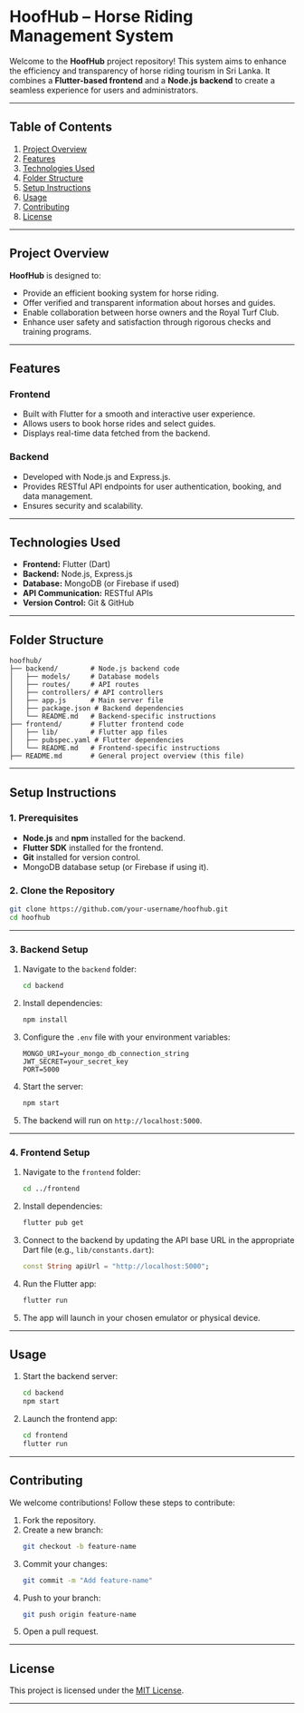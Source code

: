 
# **HoofHub – Horse Riding Management System**

Welcome to the **HoofHub** project repository! This system aims to enhance the efficiency and transparency of horse riding tourism in Sri Lanka. It combines a **Flutter-based frontend** and a **Node.js backend** to create a seamless experience for users and administrators.

---

## **Table of Contents**
1. [Project Overview](#project-overview)
2. [Features](#features)
3. [Technologies Used](#technologies-used)
4. [Folder Structure](#folder-structure)
5. [Setup Instructions](#setup-instructions)
6. [Usage](#usage)
7. [Contributing](#contributing)
8. [License](#license)

---

## **Project Overview**
**HoofHub** is designed to:
- Provide an efficient booking system for horse riding.
- Offer verified and transparent information about horses and guides.
- Enable collaboration between horse owners and the Royal Turf Club.
- Enhance user safety and satisfaction through rigorous checks and training programs.

---

## **Features**
### **Frontend**
- Built with Flutter for a smooth and interactive user experience.
- Allows users to book horse rides and select guides.
- Displays real-time data fetched from the backend.

### **Backend**
- Developed with Node.js and Express.js.
- Provides RESTful API endpoints for user authentication, booking, and data management.
- Ensures security and scalability.

---

## **Technologies Used**
- **Frontend:** Flutter (Dart)
- **Backend:** Node.js, Express.js
- **Database:** MongoDB (or Firebase if used)
- **API Communication:** RESTful APIs
- **Version Control:** Git & GitHub

---

## **Folder Structure**
```plaintext
hoofhub/
├── backend/        # Node.js backend code
│   ├── models/     # Database models
│   ├── routes/     # API routes
│   ├── controllers/ # API controllers
│   ├── app.js      # Main server file
│   ├── package.json # Backend dependencies
│   └── README.md   # Backend-specific instructions
├── frontend/       # Flutter frontend code
│   ├── lib/        # Flutter app files
│   ├── pubspec.yaml # Flutter dependencies
│   └── README.md   # Frontend-specific instructions
├── README.md       # General project overview (this file)
```

---

## **Setup Instructions**

### **1. Prerequisites**
- **Node.js** and **npm** installed for the backend.
- **Flutter SDK** installed for the frontend.
- **Git** installed for version control.
- MongoDB database setup (or Firebase if using it).

### **2. Clone the Repository**
```bash
git clone https://github.com/your-username/hoofhub.git
cd hoofhub
```

---

### **3. Backend Setup**
1. Navigate to the `backend` folder:
   ```bash
   cd backend
   ```
2. Install dependencies:
   ```bash
   npm install
   ```
3. Configure the `.env` file with your environment variables:
   ```plaintext
   MONGO_URI=your_mongo_db_connection_string
   JWT_SECRET=your_secret_key
   PORT=5000
   ```
4. Start the server:
   ```bash
   npm start
   ```
5. The backend will run on `http://localhost:5000`.

---

### **4. Frontend Setup**
1. Navigate to the `frontend` folder:
   ```bash
   cd ../frontend
   ```
2. Install dependencies:
   ```bash
   flutter pub get
   ```
3. Connect to the backend by updating the API base URL in the appropriate Dart file (e.g., `lib/constants.dart`):
   ```dart
   const String apiUrl = "http://localhost:5000";
   ```
4. Run the Flutter app:
   ```bash
   flutter run
   ```
5. The app will launch in your chosen emulator or physical device.

---

## **Usage**
1. Start the backend server:
   ```bash
   cd backend
   npm start
   ```
2. Launch the frontend app:
   ```bash
   cd frontend
   flutter run
   ```

---

## **Contributing**
We welcome contributions! Follow these steps to contribute:
1. Fork the repository.
2. Create a new branch:
   ```bash
   git checkout -b feature-name
   ```
3. Commit your changes:
   ```bash
   git commit -m "Add feature-name"
   ```
4. Push to your branch:
   ```bash
   git push origin feature-name
   ```
5. Open a pull request.

---

## **License**
This project is licensed under the [MIT License](LICENSE).

---
